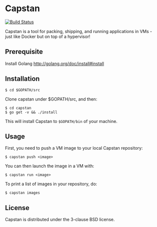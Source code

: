 # Capstan

[![Build Status](https://secure.travis-ci.org/cloudius-systems/capstan.png?branch=master)](http://travis-ci.org/cloudius-systems/capstan)

Capstan is a tool for packing, shipping, and running applications in VMs - just
like Docker but on top of a hypervisor!

## Prerequisite
Install Golang http://golang.org/doc/install#install

## Installation

```
$ cd $GOPATH/src
```

Clone capstan under $GOPATH/src, and then:
```
$ cd capstan
$ go get -v && ./install
```

This will install Capstan to ``$GOPATH/bin`` of your machine.

## Usage

First, you need to push a VM image to your local Capstan repository:

```
$ capstan push <image>
```

You can then launch the image in a VM with:

```
$ capstan run <image>
```

To print a list of images in your repository, do:

```
$ capstan images
```

## License

Capstan is distributed under the 3-clause BSD license.
